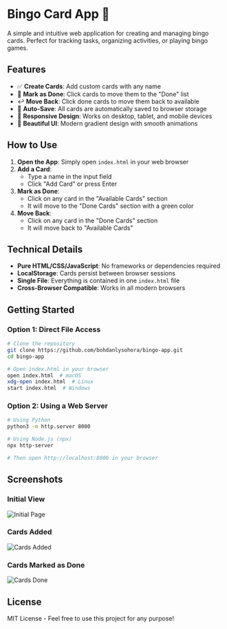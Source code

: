 # Bingo Card App 🎯

A simple and intuitive web application for creating and managing bingo cards. Perfect for tracking tasks, organizing activities, or playing bingo games.

## Features

- ✅ **Create Cards**: Add custom cards with any name
- 🎯 **Mark as Done**: Click cards to move them to the "Done" list
- ↩️ **Move Back**: Click done cards to move them back to available
- 💾 **Auto-Save**: All cards are automatically saved to browser storage
- 📱 **Responsive Design**: Works on desktop, tablet, and mobile devices
- 🎨 **Beautiful UI**: Modern gradient design with smooth animations

## How to Use

1. **Open the App**: Simply open `index.html` in your web browser
2. **Add a Card**: 
   - Type a name in the input field
   - Click "Add Card" or press Enter
3. **Mark as Done**:
   - Click on any card in the "Available Cards" section
   - It will move to the "Done Cards" section with a green color
4. **Move Back**:
   - Click on any card in the "Done Cards" section
   - It will move back to "Available Cards"

## Technical Details

- **Pure HTML/CSS/JavaScript**: No frameworks or dependencies required
- **LocalStorage**: Cards persist between browser sessions
- **Single File**: Everything is contained in one `index.html` file
- **Cross-Browser Compatible**: Works in all modern browsers

## Getting Started

### Option 1: Direct File Access
```bash
# Clone the repository
git clone https://github.com/bohdanlysohora/bingo-app.git
cd bingo-app

# Open index.html in your browser
open index.html  # macOS
xdg-open index.html  # Linux
start index.html  # Windows
```

### Option 2: Using a Web Server
```bash
# Using Python
python3 -m http.server 8000

# Using Node.js (npx)
npx http-server

# Then open http://localhost:8000 in your browser
```

## Screenshots

### Initial View
![Initial Page](https://github.com/user-attachments/assets/6a9a1530-fccb-4f5c-876a-326e928a6022)

### Cards Added
![Cards Added](https://github.com/user-attachments/assets/bf931740-323e-4eae-a4bd-875c182591ea)

### Cards Marked as Done
![Cards Done](https://github.com/user-attachments/assets/155ad0aa-fff6-4903-bf4a-b1c55188af5a)

## License

MIT License - Feel free to use this project for any purpose!
